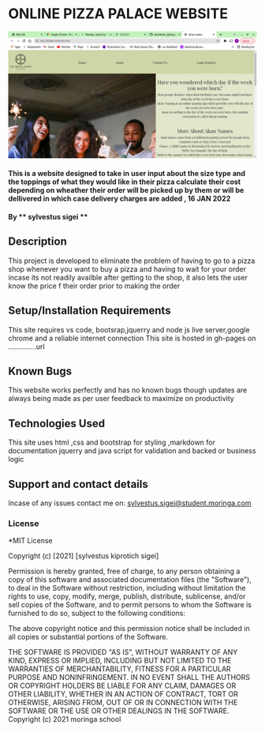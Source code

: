 
# ONLINE PIZZA PALACE WEBSITE
![Website image](https://github.com/sylvestus/akanName_ip/blob/master/images/page.png)
#### This is a website designed to take in user input about the size type and the toppings of what they would like in their pizza calculate their cost depending on wheather their order will be picked up by them or will be dellivered in which case delivery charges are added , 16 JAN 2022
#### By ** sylvestus sigei **
## Description
This project is developed to eliminate the problem of having to go to a pizza shop whenever you want to buy a pizza and having to wait for your order incase its not readily availble after getting to the shop, it also lets the user know the price f their order prior to making the order
## Setup/Installation Requirements
This site requires vs code, bootsrap,jquerry and node js  live server,google chrome and a reliable internet connection
This site is hosted in gh-pages on ..............url

## Known Bugs
This website works perfectly and has no known bugs though updates are always being made as per user feedback to maximize on productivity
## Technologies Used
This site uses html ,css and bootstrap for styling ,markdown for documentation jquerry and  java script for validation and backed or business logic  
## Support and contact details
Incase of any issues contact me on:
sylvestus.sigei@student.moringa.com
### License
*MIT License

Copyright (c) [2021] [sylvestus kiprotich sigei]

Permission is hereby granted, free of charge, to any person obtaining a copy
of this software and associated documentation files (the "Software"), to deal
in the Software without restriction, including without limitation the rights
to use, copy, modify, merge, publish, distribute, sublicense, and/or sell
copies of the Software, and to permit persons to whom the Software is
furnished to do so, subject to the following conditions:

The above copyright notice and this permission notice shall be included in all
copies or substantial portions of the Software.

THE SOFTWARE IS PROVIDED "AS IS", WITHOUT WARRANTY OF ANY KIND, EXPRESS OR
IMPLIED, INCLUDING BUT NOT LIMITED TO THE WARRANTIES OF MERCHANTABILITY,
FITNESS FOR A PARTICULAR PURPOSE AND NONINFRINGEMENT. IN NO EVENT SHALL THE
AUTHORS OR COPYRIGHT HOLDERS BE LIABLE FOR ANY CLAIM, DAMAGES OR OTHER
LIABILITY, WHETHER IN AN ACTION OF CONTRACT, TORT OR OTHERWISE, ARISING FROM,
OUT OF OR IN CONNECTION WITH THE SOFTWARE OR THE USE OR OTHER DEALINGS IN THE
SOFTWARE.
Copyright (c) 2021 moringa school
  